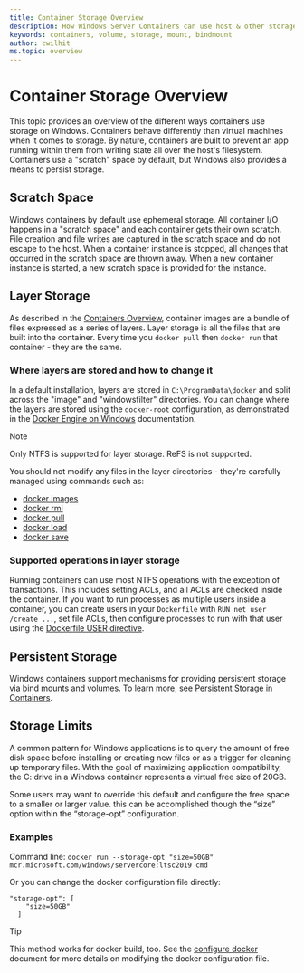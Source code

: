 ```yaml
---
title: Container Storage Overview
description: How Windows Server Containers can use host & other storage types
keywords: containers, volume, storage, mount, bindmount
author: cwilhit
ms.topic: overview
---
```


# Container Storage Overview

<!-- Great diagram would be great! -->

This topic provides an overview of the different ways containers use storage on Windows. Containers behave differently than virtual machines when it comes to storage. By nature, containers are built to prevent an app running within them from writing state all over the host's filesystem. Containers use a "scratch" space by default, but Windows also provides a means to persist storage.

## Scratch Space

Windows containers by default use ephemeral storage. All container I/O happens in a "scratch space" and each container gets their own scratch. File creation and file writes are captured in the scratch space and do not escape to the host. When a container instance is stopped, all changes that occurred in the scratch space are thrown away. When a new container instance is started, a new scratch space is provided for the instance.

## Layer Storage

As described in the [Containers Overview](../about/index.md), container images are a bundle of files expressed as a series of layers. Layer storage is all the files that are built into the container. Every time you `docker pull` then `docker run` that container - they are the same.

### Where layers are stored and how to change it

In a default installation, layers are stored in `C:\ProgramData\docker` and split across the "image" and "windowsfilter" directories. You can change where the layers are stored using the `docker-root` configuration, as demonstrated in the [Docker Engine on Windows](../manage-docker/configure-docker-daemon.md) documentation.

> [!NOTE]
> Only NTFS is supported for layer storage. ReFS is not supported.

You should not modify any files in the layer directories - they're carefully managed using commands such as:

- [docker images](https://docs.docker.com/engine/reference/commandline/images/)
- [docker rmi](https://docs.docker.com/engine/reference/commandline/rmi/)
- [docker pull](https://docs.docker.com/engine/reference/commandline/pull/)
- [docker load](https://docs.docker.com/engine/reference/commandline/load/)
- [docker save](https://docs.docker.com/engine/reference/commandline/save/)

### Supported operations in layer storage

Running containers can use most NTFS operations with the exception of transactions. This includes setting ACLs, and all ACLs are checked inside the container. If you want to run processes as multiple users inside a container, you can create users in your `Dockerfile` with `RUN net user /create ...`, set file ACLs, then configure processes to run with that user using the [Dockerfile USER directive](https://docs.docker.com/engine/reference/builder/#user).

## Persistent Storage

Windows containers support mechanisms for providing persistent storage via bind mounts and volumes. To learn more, see [Persistent Storage in Containers](./persistent-storage.md).

## Storage Limits

A common pattern for Windows applications is to query the amount of free disk space before installing or creating new files or as a trigger for cleaning up temporary files.  With the goal of maximizing application compatibility, the C: drive in a Windows container represents a virtual free size of 20GB.

Some users may want to override this default and configure the free space to a smaller or larger value. this can be accomplished though the “size” option within the “storage-opt” configuration.

### Examples

Command line: `docker run --storage-opt "size=50GB" mcr.microsoft.com/windows/servercore:ltsc2019 cmd`

Or you can change the docker configuration file directly:

```Docker Configuration File
"storage-opt": [
    "size=50GB"
  ]
```

> [!TIP]
> This method works for docker build, too. See the [configure docker](https://docs.microsoft.com/virtualization/windowscontainers/manage-docker/configure-docker-daemon#configure-docker-with-configuration-file) document for more details on modifying the docker configuration file.
